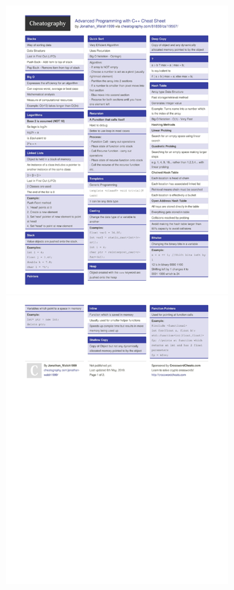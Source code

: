 [<img src="./Docs/cheatSheet01.jpg" alt="cheatSheet"/>](./Docs/cheatSheet01.jpg)
[<img src="./Docs/cheatSheet02.jpg" alt="cheatSheet"/>](./Docs/cheatSheet02.jpg)